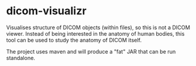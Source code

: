 # dicom-visualizr

Visualises structure of DICOM objects (within files), so this is not a DICOM viewer. Instead of being interested in the anatomy of human bodies, this tool can be used to study the anatomy of DICOM itself.

The project uses maven and will produce a "fat" JAR that can be run standalone.
